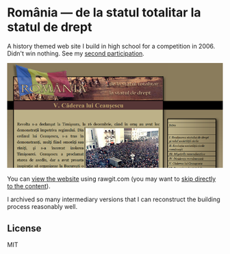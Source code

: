 # România — de la statul totalitar la statul de drept

A history themed web site I build in high school for a competition in 2006.
Didn't win nothing. See my [second participation][italia-fascista].

![Screenshot](screenshot.png)

You can [view the website][rawgit] using rawgit.com (you may want to [skip
directly to the content][content]).

I archived so many intermediary versions that I can reconstruct the building
process reasonably well.

## License

MIT

[italia-fascista]: https://github.com/paul-nechifor/italia-fascista
[rawgit]: https://rawgit.com/paul-nechifor/rstsd/master/index.html
[content]: https://rawgit.com/paul-nechifor/rstsd/master/partea1.html
